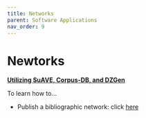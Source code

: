 ```yaml
---
title: Networks
parent: Software Applications
nav_order: 9
---
```


# Newtorks

<b><u>Utilizing SuAVE, Corpus-DB, and DZGen</u></b>

To learn how to...

- Publish a bibliographic network: click [here](https://suave-ucsd.github.io/SuAVE-Documentation/Bibliographic_Network_Publish.html)
